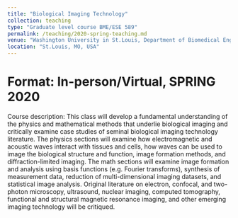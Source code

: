 ```yaml
---
title: "Biological Imaging Technology"
collection: teaching
type: "Graduate level course BME/ESE 589"
permalink: /teaching/2020-spring-teaching.md
venue: "Washington University in St.Louis, Department of Biomedical Engineering/ Department of Electrical and Systems Engineering"
location: "St.Louis, MO, USA"
---
```

Format: In-person/Virtual, SPRING 2020
======
Course description: This class will develop a fundamental understanding of the physics and mathematical methods that underlie biological imaging and critically examine case studies of seminal biological imaging technology literature. The physics sections will examine how electromagnetic and acoustic waves interact with tissues and cells, how waves can be used to image the biological structure and function, image formation methods, and diffraction-limited imaging. The math sections will examine image formation and analysis using basis functions (e.g. Fourier transforms), synthesis of measurement data, reduction of multi-dimensional imaging datasets, and statistical image analysis. Original literature on electron, confocal, and two-photon microscopy, ultrasound, nuclear imaging, computed tomography, functional and structural magnetic resonance imaging, and other emerging imaging technology will be critiqued.  
